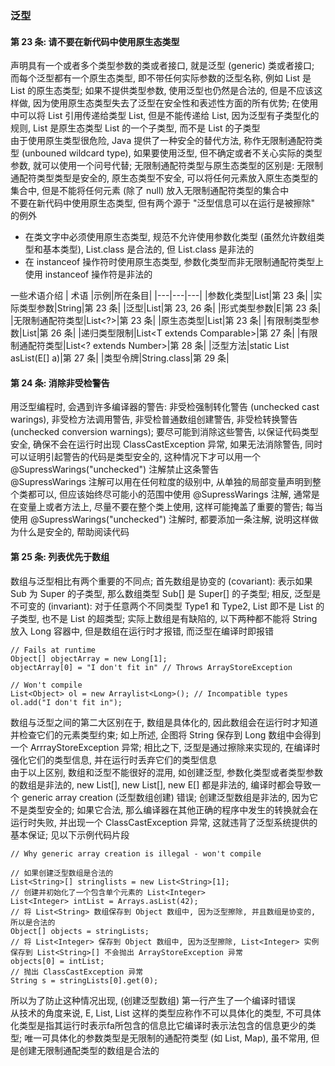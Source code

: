 ### 泛型

#### 第 23 条: 请不要在新代码中使用原生态类型
声明具有一个或者多个类型参数的类或者接口, 就是泛型 (generic) 类或者接口; 而每个泛型都有一个原生态类型, 即不带任何实际参数的泛型名称, 例如 List 是 List<String> 的原生态类型; 如果不提供类型参数, 使用泛型也仍然是合法的, 但是不应该这样做, 因为使用原生态类型失去了泛型在安全性和表述性方面的所有优势; 在使用中可以将 List<String> 引用传递给类型 List, 但是不能传递给 List<Object>, 因为泛型有子类型化的规则, List<String> 是原生态类型 List 的一个子类型, 而不是 List<String> 的子类型  
由于使用原生类型很危险, Java 提供了一种安全的替代方法, 称作无限制通配符类型 (unbouned wildcard type), 如果要使用泛型, 但不确定或者不关心实际的类型参数, 就可以使用一个问号代替; 无限制通配符类型与原生态类型的区别是: 无限制通配符类型类型是安全的, 原生态类型不安全, 可以将任何元素放入原生态类型的集合中, 但是不能将任何元素 (除了 null) 放入无限制通配符类型的集合中  
不要在新代码中使用原生态类型, 但有两个源于 "泛型信息可以在运行是被擦除" 的例外
- 在类文字中必须使用原生态类型, 规范不允许使用参数化类型 (虽然允许数组类型和基本类型), List.class 是合法的, 但 List<String>.class 是非法的
- 在 instanceof 操作符时使用原生态类型, 参数化类型而非无限制通配符类型上使用 instanceof 操作符是非法的

一些术语介绍
| 术语 |示例|所在条目|
|---|---|---|
|参数化类型|List<String>|第 23 条|
|实际类型参数|String|第 23 条|
|泛型|List<E>|第 23, 26 条|
|形式类型参数|E|第 23 条|
|无限制通配符类型|List<?>|第 23 条|
|原生态类型|List|第 23 条|
|有限制类型参数|List<E extends Number>|第 26 条|
|递归类型限制|List<T extends Comparable<T>>|第 27 条|
|有限制通配符类型|List<? extends Number>|第 28 条|
|泛型方法|static <E> List<E> asList(E[] a)|第 27 条|
|类型令牌|String.class|第 29 条|

#### 第 24 条: 消除非受检警告
用泛型编程时, 会遇到许多编译器的警告: 非受检强制转化警告 (unchecked cast warings), 非受检方法调用警告, 非受检普通数组创建警告, 非受检转换警告 (unchecked conversion warnings); 要尽可能到消除这些警告, 以保证代码类型安全, 确保不会在运行时出现 ClassCastException 异常, 如果无法消除警告, 同时可以证明引起警告的代码是类型安全的, 这种情况下才可以用一个 @SupressWarings("unchecked") 注解禁止这条警告  
@SupressWarings 注解可以用在任何粒度的级别中, 从单独的局部变量声明到整个类都可以, 但应该始终尽可能小的范围中使用 @SupressWarings 注解, 通常是在变量上或者方法上, 尽量不要在整个类上使用, 这样可能掩盖了重要的警告; 每当使用 @SupressWarings("unchecked") 注解时, 都要添加一条注解, 说明这样做为什么是安全的, 帮助阅读代码

#### 第 25 条: 列表优先于数组
数组与泛型相比有两个重要的不同点; 首先数组是协变的 (covariant): 表示如果 Sub 为 Super 的子类型, 那么数组类型 Sub[] 是 Super[] 的子类型; 相反, 泛型是不可变的 (invariant): 对于任意两个不同类型 Type1 和 Type2, List<Type1> 即不是 List<Type2> 的子类型, 也不是 List<Type2> 的超类型; 实际上数组是有缺陷的, 以下两种都不能将 String 放入 Long 容器中, 但是数组在运行时才报错, 而泛型在编译时即报错
```
// Fails at runtime
Object[] objectArray = new Long[1];
objectArray[0] = "I don't fit in" // Throws ArrayStoreException

// Won't compile
List<Object> ol = new Arraylist<Long>(); // Incompatible types
ol.add("I don't fit in");
```
数组与泛型之间的第二大区别在于, 数组是具体化的, 因此数组会在运行时才知道并检查它们的元素类型约束; 如上所述, 企图将 String 保存到 Long 数组中会得到一个 ArrrayStoreException 异常; 相比之下, 泛型是通过擦除来实现的, 在编译时强化它们的类型信息, 并在运行时丢弃它们的类型信息  
由于以上区别, 数组和泛型不能很好的混用, 如创建泛型, 参数化类型或者类型参数的数组是非法的, new List<E>[], new List<String>[], new E[] 都是非法的, 编译时都会导致一个 generic array creation (泛型数组创建) 错误; 创建泛型数组是非法的, 因为它不是类型安全的; 如果它合法, 那么编译器在其他正确的程序中发生的转换就会在运行时失败, 并出现一个 ClassCastException 异常, 这就违背了泛型系统提供的基本保证; 见以下示例代码片段
```
// Why generic array creation is illegal - won't compile

// 如果创建泛型数组是合法的
List<String>[] stringlists = new List<String>[1];
// 创建并初始化了一个包含单个元素的 List<Integer>
List<Integer> intList = Arrays.asList(42);
// 将 List<String> 数组保存到 Object 数组中, 因为泛型擦除, 并且数组是协变的, 所以是合法的
Object[] objects = stringLists;
// 将 List<Integer> 保存到 Object 数组中, 因为泛型擦除, List<Integer> 实例保存到 List<String>[] 不会抛出 ArrayStoreException 异常
objects[0] = intList;
// 抛出 ClassCastException 异常
String s = stringLists[0].get(0);
```
所以为了防止这种情况出现, (创建泛型数组) 第一行产生了一个编译时错误  
从技术的角度来说, E, List<E>, List<String> 这样的类型应称作不可以具体化的类型, 不可具体化类型是指其运行时表示fa所包含的信息比它编译时表示法包含的信息更少的类型; 唯一可具体化的参数类型是无限制的通配符类型 (如 List<?>, Map<?,?>), 虽不常用, 但是创建无限制通配类型的数组是合法的

#### 
